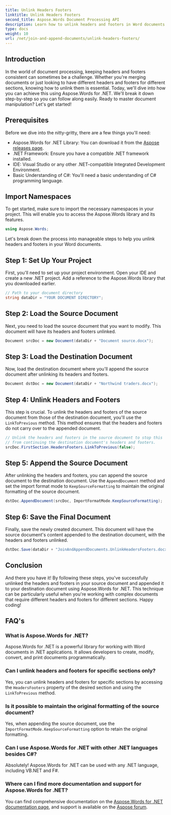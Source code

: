 ```yaml
---
title: Unlink Headers Footers
linktitle: Unlink Headers Footers
second_title: Aspose.Words Document Processing API
description: Learn how to unlink headers and footers in Word documents using Aspose.Words for .NET. Follow our detailed, step-by-step guide to master document manipulation.
type: docs
weight: 10
url: /net/join-and-append-documents/unlink-headers-footers/
---
```

## Introduction

In the world of document processing, keeping headers and footers consistent can sometimes be a challenge. Whether you're merging documents or just looking to have different headers and footers for different sections, knowing how to unlink them is essential. Today, we'll dive into how you can achieve this using Aspose.Words for .NET. We'll break it down step-by-step so you can follow along easily. Ready to master document manipulation? Let's get started!

## Prerequisites

Before we dive into the nitty-gritty, there are a few things you'll need:

- Aspose.Words for .NET Library: You can download it from the [Aspose releases page](https://releases.aspose.com/words/net/).
- .NET Framework: Ensure you have a compatible .NET framework installed.
- IDE: Visual Studio or any other .NET-compatible Integrated Development Environment.
- Basic Understanding of C#: You'll need a basic understanding of C# programming language.

## Import Namespaces

To get started, make sure to import the necessary namespaces in your project. This will enable you to access the Aspose.Words library and its features.

```csharp
using Aspose.Words;
```

Let's break down the process into manageable steps to help you unlink headers and footers in your Word documents.

## Step 1: Set Up Your Project

First, you'll need to set up your project environment. Open your IDE and create a new .NET project. Add a reference to the Aspose.Words library that you downloaded earlier.

```csharp
// Path to your document directory 
string dataDir = "YOUR DOCUMENT DIRECTORY";
```

## Step 2: Load the Source Document

Next, you need to load the source document that you want to modify. This document will have its headers and footers unlinked.

```csharp
Document srcDoc = new Document(dataDir + "Document source.docx");
```

## Step 3: Load the Destination Document

Now, load the destination document where you'll append the source document after unlinking its headers and footers.

```csharp
Document dstDoc = new Document(dataDir + "Northwind traders.docx");
```

## Step 4: Unlink Headers and Footers

This step is crucial. To unlink the headers and footers of the source document from those of the destination document, you'll use the `LinkToPrevious` method. This method ensures that the headers and footers do not carry over to the appended document.

```csharp
// Unlink the headers and footers in the source document to stop this
// from continuing the destination document's headers and footers.
srcDoc.FirstSection.HeadersFooters.LinkToPrevious(false);
```

## Step 5: Append the Source Document

After unlinking the headers and footers, you can append the source document to the destination document. Use the `AppendDocument` method and set the import format mode to `KeepSourceFormatting` to maintain the original formatting of the source document.

```csharp
dstDoc.AppendDocument(srcDoc, ImportFormatMode.KeepSourceFormatting);
```

## Step 6: Save the Final Document

Finally, save the newly created document. This document will have the source document's content appended to the destination document, with the headers and footers unlinked.

```csharp
dstDoc.Save(dataDir + "JoinAndAppendDocuments.UnlinkHeadersFooters.docx");
```

## Conclusion

And there you have it! By following these steps, you've successfully unlinked the headers and footers in your source document and appended it to your destination document using Aspose.Words for .NET. This technique can be particularly useful when you're working with complex documents that require different headers and footers for different sections. Happy coding!

## FAQ's

### What is Aspose.Words for .NET?  
Aspose.Words for .NET is a powerful library for working with Word documents in .NET applications. It allows developers to create, modify, convert, and print documents programmatically.

### Can I unlink headers and footers for specific sections only?  
Yes, you can unlink headers and footers for specific sections by accessing the `HeadersFooters` property of the desired section and using the `LinkToPrevious` method.

### Is it possible to maintain the original formatting of the source document?  
Yes, when appending the source document, use the `ImportFormatMode.KeepSourceFormatting` option to retain the original formatting.

### Can I use Aspose.Words for .NET with other .NET languages besides C#?  
Absolutely! Aspose.Words for .NET can be used with any .NET language, including VB.NET and F#.

### Where can I find more documentation and support for Aspose.Words for .NET?  
You can find comprehensive documentation on the [Aspose.Words for .NET documentation page](https://reference.aspose.com/words/net/), and support is available on the [Aspose forum](https://forum.aspose.com/c/words/8).

